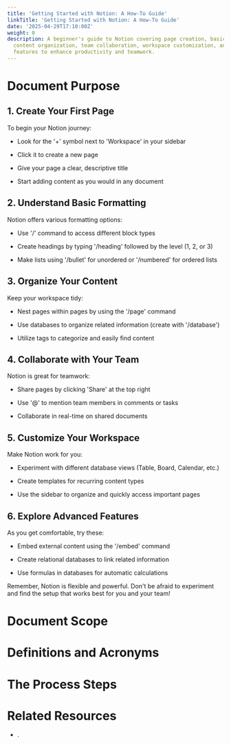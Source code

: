 ```yaml
---
title: 'Getting Started with Notion: A How-To Guide'
linkTitle: 'Getting Started with Notion: A How-To Guide'
date: '2025-04-29T17:10:00Z'
weight: 0
description: A beginner's guide to Notion covering page creation, basic formatting,
  content organization, team collaboration, workspace customization, and advanced
  features to enhance productivity and teamwork.
---
```



# Document Purpose

<!-- Unsupported block type: divider -->

<!-- Unsupported block type: unsupported -->

## 1. Create Your First Page

To begin your Notion journey:

- Look for the '+' symbol next to 'Workspace' in your sidebar

- Click it to create a new page

- Give your page a clear, descriptive title

- Start adding content as you would in any document

## 2. Understand Basic Formatting

Notion offers various formatting options:

- Use '/' command to access different block types

- Create headings by typing '/heading' followed by the level (1, 2, or 3)

- Make lists using '/bullet' for unordered or '/numbered' for ordered lists

## 3. Organize Your Content

Keep your workspace tidy:

- Nest pages within pages by using the '/page' command

- Use databases to organize related information (create with '/database')

- Utilize tags to categorize and easily find content

## 4. Collaborate with Your Team

Notion is great for teamwork:

- Share pages by clicking 'Share' at the top right

- Use '@' to mention team members in comments or tasks

- Collaborate in real-time on shared documents

## 5. Customize Your Workspace

Make Notion work for you:

- Experiment with different database views (Table, Board, Calendar, etc.)

- Create templates for recurring content types

- Use the sidebar to organize and quickly access important pages

## 6. Explore Advanced Features

As you get comfortable, try these:

- Embed external content using the '/embed' command

- Create relational databases to link related information

- Use formulas in databases for automatic calculations

Remember, Notion is flexible and powerful. Don't be afraid to experiment and find the setup that works best for you and your team!

# Document Scope

<!-- Unsupported block type: divider -->

<!-- Unsupported block type: unsupported -->

# Definitions and Acronyms

<!-- Unsupported block type: divider -->

<!-- Unsupported block type: child_database -->

# The Process Steps

<!-- Unsupported block type: divider -->

<!-- Unsupported block type: unsupported -->

<!-- Unsupported block type: table_of_contents -->



# Related Resources

<!-- Unsupported block type: divider -->

- .